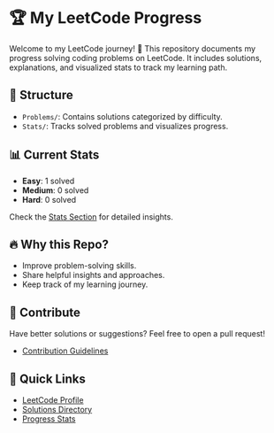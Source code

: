 # 🏆 My LeetCode Progress

Welcome to my LeetCode journey! 🚀 This repository documents my progress solving coding problems on LeetCode. It includes solutions, explanations, and visualized stats to track my learning path.

## 🌟 Structure
- `Problems/`: Contains solutions categorized by difficulty.
- `Stats/`: Tracks solved problems and visualizes progress.

## 📊 Current Stats
- **Easy**: 1 solved
- **Medium**: 0 solved
- **Hard**: 0 solved

Check the [Stats Section](Stats/Stats_Summary.md) for detailed insights.

## 🔥 Why this Repo?
- Improve problem-solving skills.
- Share helpful insights and approaches.
- Keep track of my learning journey.

## 🤝 Contribute
Have better solutions or suggestions? Feel free to open a pull request!
- [Contribution Guidelines](CONTRIBUTING.md) 

## 📌 Quick Links
- [LeetCode Profile](#)
- [Solutions Directory](Problems/)
- [Progress Stats](Stats/Stats_Summary.md)
